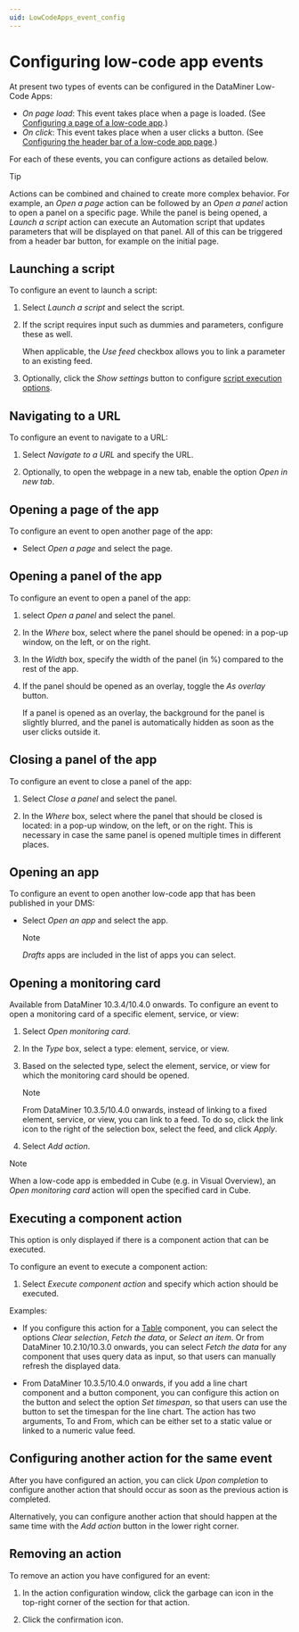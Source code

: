 ```yaml
---
uid: LowCodeApps_event_config
---
```


# Configuring low-code app events

At present two types of events can be configured in the DataMiner Low-Code Apps:

- *On page load*: This event takes place when a page is loaded. (See [Configuring a page of a low-code app](xref:LowCodeApps_page_config).)
- *On click*: This event takes place when a user clicks a button. (See [Configuring the header bar of a low-code app page](xref:LowCodeApps_header_config).)

For each of these events, you can configure actions as detailed below.

> [!TIP]
> Actions can be combined and chained to create more complex behavior. For example, an *Open a page* action can be followed by an *Open a panel* action to open a panel on a specific page. While the panel is being opened, a *Launch a script* action can execute an Automation script that updates parameters that will be displayed on that panel. All of this can be triggered from a header bar button, for example on the initial page.

## Launching a script

To configure an event to launch a script:

1. Select *Launch a script* and select the script.

1. If the script requires input such as dummies and parameters, configure these as well.

   When applicable, the *Use feed* checkbox allows you to link a parameter to an existing feed.

1. Optionally, click the *Show settings* button to configure [script execution options](xref:Script_execution_options).

## Navigating to a URL

To configure an event to navigate to a URL:

1. Select *Navigate to a URL* and specify the URL.

1. Optionally, to open the webpage in a new tab, enable the option *Open in new tab*.

## Opening a page of the app

To configure an event to open another page of the app:

- Select *Open a page* and select the page.

## Opening a panel of the app

To configure an event to open a panel of the app:

1. select *Open a panel* and select the panel.

1. In the *Where* box, select where the panel should be opened: in a pop-up window, on the left, or on the right.

1. In the *Width* box, specify the width of the panel (in %) compared to the rest of the app.

1. If the panel should be opened as an overlay, toggle the *As overlay* button.

   If a panel is opened as an overlay, the background for the panel is slightly blurred, and the panel is automatically hidden as soon as the user clicks outside it.

## Closing a panel of the app

To configure an event to close a panel of the app:

1. Select *Close a panel* and select the panel.

1. In the *Where* box, select where the panel that should be closed is located: in a pop-up window, on the left, or on the right. This is necessary in case the same panel is opened multiple times in different places.

## Opening an app

To configure an event to open another low-code app that has been published in your DMS:

- Select *Open an app* and select the app.

  > [!NOTE]
  > *Drafts* apps are included in the list of apps you can select.

## Opening a monitoring card

Available from DataMiner 10.3.4/10.4.0 onwards<!-- RN 35661 -->. To configure an event to open a monitoring card of a specific element, service, or view:

1. Select *Open monitoring card*.

1. In the *Type* box, select a type: element, service, or view.

1. Based on the selected type, select the element, service, or view for which the monitoring card should be opened.

   > [!NOTE]
   > From DataMiner 10.3.5/10.4.0 onwards<!--  RN 35986 -->, instead of linking to a fixed element, service, or view, you can link to a feed. To do so, click the link icon to the right of the selection box, select the feed, and click *Apply*.

1. Select *Add action*.

> [!NOTE]
> When a low-code app is embedded in Cube (e.g. in Visual Overview), an *Open monitoring card* action will open the specified card in Cube.

## Executing a component action

This option is only displayed if there is a component action that can be executed.

To configure an event to execute a component action:

1. Select *Execute component action* and specify which action should be executed.

Examples:

- If you configure this action for a [Table](xref:DashboardTable) component, you can select the options *Clear selection*, *Fetch the data*, or *Select an item*. Or from DataMiner 10.2.10/10.3.0 onwards, you can select *Fetch the data* for any component that uses query data as input, so that users can manually refresh the displayed data.

- From DataMiner 10.3.5/10.4.0 onwards<!--  RN 35933 -->, if you add a line chart component and a button component, you can configure this action on the button and select the option *Set timespan*, so that users can use the button to set the timespan for the line chart. The action has two arguments, To and From, which can be either set to a static value or linked to a numeric value feed.

## Configuring another action for the same event

After you have configured an action, you can click *Upon completion* to configure another action that should occur as soon as the previous action is completed.

Alternatively, you can configure another action that should happen at the same time with the *Add action* button in the lower right corner.

## Removing an action

To remove an action you have configured for an event:

1. In the action configuration window, click the garbage can icon in the top-right corner of the section for that action.

1. Click the confirmation icon.
